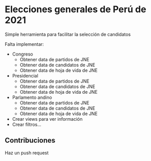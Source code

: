 # Elecciones generales de Perú de 2021
Simple herramienta para facilitar la selección de candidatos

Falta implementar:
* Congreso
    * Obtener data de partidos de JNE
    * Obtener data de candidatos de JNE
    * Obtener data de hoja de vida de JNE
* Presidencial
    * Obtener data de partidos de JNE
    * Obtener data de candidatos de JNE
    * Obtener data de hoja de vida de JNE
* Parlamento andino
    * Obtener data de partidos de JNE
    * Obtener data de candidatos de JNE
    * Obtener data de hoja de vida de JNE
* Crear views para ver información
* Crear filtros...

## Contribuciones
Haz un push request
